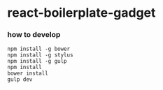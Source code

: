 react-boilerplate-gadget
========================


### how to develop
```
npm install -g bower
npm install -g stylus
npm install -g gulp
npm install
bower install
gulp dev
```
